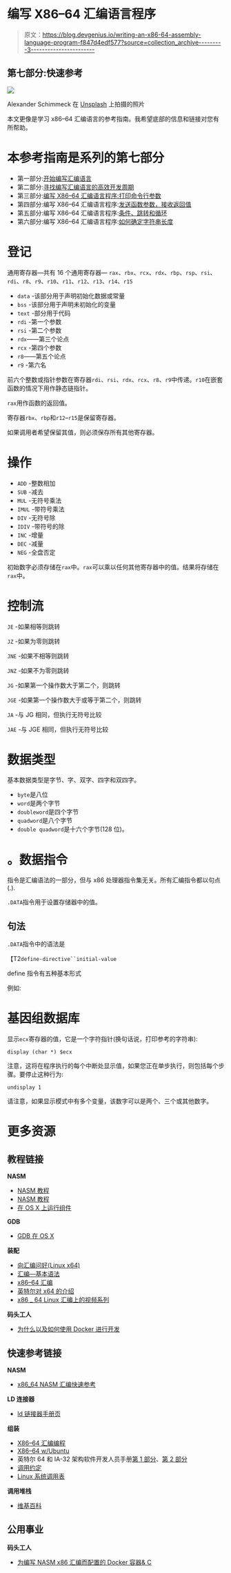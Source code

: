 # 编写 X86–64 汇编语言程序

> 原文：<https://blog.devgenius.io/writing-an-x86-64-assembly-language-program-f847d4edf577?source=collection_archive---------3----------------------->

## 第七部分:快速参考

![](img/00f866da2990a84720f3e3e242c55786.png)

Alexander Schimmeck 在 [Unsplash](https://unsplash.com?utm_source=medium&utm_medium=referral) 上拍摄的照片

本文更像是学习 x86–64 汇编语言的参考指南。我希望底部的信息和链接对您有所帮助。

# 本参考指南是系列的第七部分

*   第一部分:[开始编写汇编语言](https://medium.com/@tony.oreglia/getting-started-writing-assembly-language-8ecc116f3627)
*   第二部分:[寻找编写汇编语言的高效开发周期](https://medium.com/@tony.oreglia/finding-an-efficient-development-cycle-for-writing-assembly-language-be2092e6db6a)
*   第三部分:[编写 X86–64 汇编语言程序:打印命令行参数](https://medium.com/@tony.oreglia/writing-an-x86-64-assembly-language-program-648b6005e8e)
*   第四部分:编写 X86–64 汇编语言程序:[发送函数参数，接收返回值](https://medium.com/@tony.oreglia/writing-an-x86-64-assembly-language-program-function-arguments-and-result-dfff25970dee)
*   第五部分:编写 X86–64 汇编语言程序:[条件、跳转和循环](https://medium.com/@tony.oreglia/writing-an-x86-64-assembly-language-program-1aade03f3b9b)
*   第六部分:编写 X86–64 汇编语言程序:[如何确定字符串长度](https://tony-oreglia.medium.com/writing-an-x86-64-assembly-language-program-84e2432cf16b)

# 登记

通用寄存器—共有 16 个通用寄存器— `rax`、`rbx`、`rcx`、`rdx`、`rbp`、`rsp`、`rsi`、`rdi`、`r8`、`r9`、`r10`、`r11`、`r12`、`r13`、`r14`、`r15`

*   `data` -该部分用于声明初始化数据或常量
*   `bss` -该部分用于声明未初始化的变量
*   `text` -部分用于代码
*   `rdi` -第一个参数
*   `rsi` -第二个参数
*   `rdx`——第三个论点
*   `rcx` -第四个参数
*   `r8`——第五个论点
*   `r9` -第六名

前六个整数或指针参数在寄存器`rdi`、`rsi`、`rdx`、`rcx`、`r8`、`r9`中传递。`r10`在嵌套函数的情况下用作静态链指针。

`rax`用作函数的返回值。

寄存器`rbx`、`rbp`和`r12`–`r15`是保留寄存器。

如果调用者希望保留其值，则必须保存所有其他寄存器。

# 操作

*   `ADD` -整数相加
*   `SUB` -减去
*   `MUL` -无符号乘法
*   `IMUL` -带符号乘法
*   `DIV` -无符号除
*   `IDIV` -带符号的除
*   `INC` -增量
*   `DEC` -减量
*   `NEG` -全盘否定

初始数字必须存储在`rax`中。`rax`可以乘以任何其他寄存器中的值。结果将存储在`rax`中。

# 控制流

`JE` -如果相等则跳转

`JZ` -如果为零则跳转

`JNE` -如果不相等则跳转

`JNZ` -如果不为零则跳转

`JG` -如果第一个操作数大于第二个，则跳转

`JGE` -如果第一个操作数大于或等于第二个，则跳转

`JA` -与 JG 相同，但执行无符号比较

`JAE` -与 JGE 相同，但执行无符号比较

# 数据类型

基本数据类型是字节、字、双字、四字和双四字。

*   `byte`是八位
*   `word`是两个字节
*   `doubleword`是四个字节
*   `quadword`是八个字节
*   `double quadword`是十六个字节(128 位)。

# 。数据指令

指令是汇编语法的一部分，但与 x86 处理器指令集无关。所有汇编指令都以句点(.).

`.DATA`指令用于设置存储器中的值。

## 句法

`.DATA`指令中的语法是

【T2`define-directive``initial-value`

define 指令有五种基本形式

例如:

# 基因组数据库

显示`ecx`寄存器的值，它是一个字符指针(换句话说，打印参考的字符串):

```
display (char *) $ecx
```

注意，这将在程序执行的每个中断处显示值，如果您正在单步执行，则包括每个步骤。要停止这种行为:

```
undisplay 1
```

请注意，如果显示模式中有多个变量，该数字可以是两个、三个或其他数字。

# 更多资源

## 教程链接

**NASM**

*   [NASM 教程](http://cs.lmu.edu/~ray/notes/nasmtutorial/)
*   [NASM 教程](http://cs.lmu.edu/~ray/notes/nasmtutorial/)
*   [在 OS X 上运行组件](https://lord.io/blog/2014/assembly-on-osx/)

**GDB**

*   [GDB 在 OS X](https://lord.io/blog/2014/gdb-on-osx/)

**装配**

*   [向汇编问好(Linux x64)](https://github.com/0xAX/asm)
*   [汇编—基本语法](https://www.tutorialspoint.com/assembly_programming/assembly_basic_syntax.htm)
*   [x86–64 汇编](http://ian.seyler.me/easy_x86-64/)
*   [英特尔对 x64 的介绍](https://software.intel.com/en-us/articles/introduction-to-x64-assembly)
*   [x86 _ 64 Linux 汇编上的视频系列](https://www.youtube.com/watch?v=VQAKkuLL31g)

**码头工人**

*   [为什么以及如何使用 Docker 进行开发](https://medium.com/travis-on-docker/why-and-how-to-use-docker-for-development-a156c1de3b24)

## 快速参考链接

**NASM**

*   [x86_64 NASM 汇编快速参考](https://www.cs.uaf.edu/2009/fall/cs301/support/x86_64/index.html)

**LD 连接器**

*   [ld 链接器手册页](https://github.com/kellyi/nasm-gcc-container)

**组装**

*   [X86–64 汇编编程](https://www.engr.mun.ca/~anderson/teaching/8894/reference/x86-assembly/)
*   [X86–64 w/Ubuntu](http://www.egr.unlv.edu/~ed/assembly64.pdf)
*   英特尔 64 和 IA-32 架构软件开发人员手册[第 1 部分](https://www.cs.uaf.edu/2009/fall/cs301/support/x86_64/instructionsAM.pdf)、[第 2 部分](https://www.cs.uaf.edu/2009/fall/cs301/support/x86_64/instructionsNZ.pdf)
*   [调用约定](https://en.wikipedia.org/wiki/X86_calling_conventions)
*   [Linux 系统调用表](http://blog.rchapman.org/posts/Linux_System_Call_Table_for_x86_64/)

**调用堆栈**

*   [维基百科](https://en.wikipedia.org/wiki/Call_stack)

## 公用事业

**码头工人**

*   [为编写 NASM x86 汇编而配置的 Docker 容器& C](https://github.com/kellyi/nasm-gcc-container)
